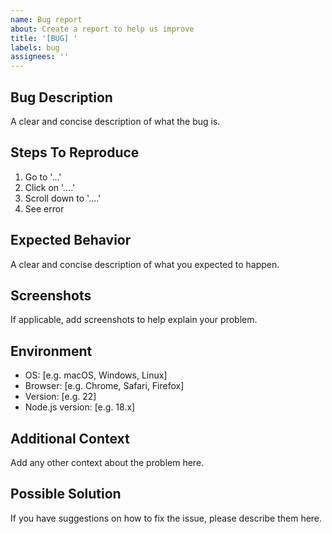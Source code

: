 ```yaml
---
name: Bug report
about: Create a report to help us improve
title: '[BUG] '
labels: bug
assignees: ''
---
```


## Bug Description
A clear and concise description of what the bug is.

## Steps To Reproduce
1. Go to '...'
2. Click on '....'
3. Scroll down to '....'
4. See error

## Expected Behavior
A clear and concise description of what you expected to happen.

## Screenshots
If applicable, add screenshots to help explain your problem.

## Environment
- OS: [e.g. macOS, Windows, Linux]
- Browser: [e.g. Chrome, Safari, Firefox]
- Version: [e.g. 22]
- Node.js version: [e.g. 18.x]

## Additional Context
Add any other context about the problem here.

## Possible Solution
If you have suggestions on how to fix the issue, please describe them here.
